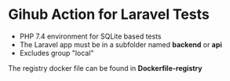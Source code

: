 # Gihub Action for Laravel Tests

* PHP 7.4 environment for SQLite based tests
* The Laravel app must be in a subfolder named **backend** or **api**
* Excludes group "local"

The registry docker file can be found in **Dockerfile-registry**